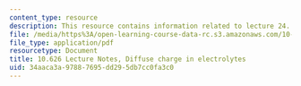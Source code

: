 ```yaml
---
content_type: resource
description: This resource contains information related to lecture 24.
file: /media/https%3A/open-learning-course-data-rc.s3.amazonaws.com/10-626-electrochemical-energy-systems-spring-2014/34aaca3a97887695dd295db7cc0fa3c0_MIT10_626S14_S11lec24.pdf
file_type: application/pdf
resourcetype: Document
title: 10.626 Lecture Notes, Diffuse charge in electrolytes
uid: 34aaca3a-9788-7695-dd29-5db7cc0fa3c0
---
```

